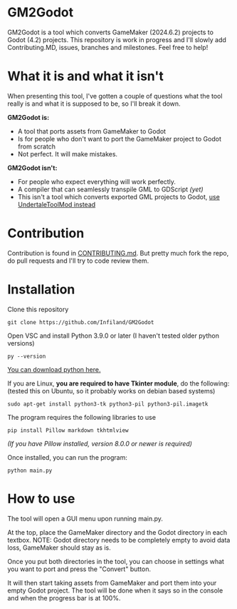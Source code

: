 # GM2Godot

GM2Godot is a tool which converts GameMaker (2024.6.2) projects to Godot (4.2) projects.
This repository is work in progress and I'll slowly add Contributing.MD, issues, branches and milestones.
Feel free to help!

# What it is and what it isn't

When presenting this tool, I've gotten a couple of questions what the tool really is and what it is supposed to be, so I'll break it down.

**GM2Godot is:**
- A tool that ports assets from GameMaker to Godot
- Is for people who don't want to port the GameMaker project to Godot from scratch
- Not perfect. It will make mistakes.

**GM2Godot isn't:**
- For people who expect everything will work perfectly.
- A compiler that can seamlessly transpile GML to GDScript *(yet)*
- This isn't a tool which converts exported GML projects to Godot, [use UndertaleToolMod instead](https://github.com/UnderminersTeam/UndertaleModTool)

# Contribution
Contribution is found in [CONTRIBUTING.md](https://github.com/Infiland/GM2Godot/blob/main/CONTRIBUTING.md). But pretty much fork the repo, do pull requests and I'll try to code review them.

# Installation

Clone this repository
```
git clone https://github.com/Infiland/GM2Godot
```
Open VSC and install Python 3.9.0 or later (I haven't tested older python versions)
```
py --version
```
[You can download python here.](https://www.python.org/downloads/)

If you are Linux, **you are required to have Tkinter module**, do the following: (tested this on Ubuntu, so it probably works on debian based systems)
```
sudo apt-get install python3-tk python3-pil python3-pil.imagetk
```

The program requires the following libraries to use
```
pip install Pillow markdown tkhtmlview
```
*(If you have Pillow installed, version 8.0.0 or newer is required)*

Once installed, you can run the program:
```
python main.py
```

# How to use
The tool will open a GUI menu upon running main.py.

At the top, place the GameMaker directory and the Godot directory in each textbox.
NOTE: Godot directory needs to be completely empty to avoid data loss, GameMaker should stay as is.

Once you put both directories in the tool, you can choose in settings what you want to port and press the "Convert" button.

It will then start taking assets from GameMaker and port them into your empty Godot project.
The tool will be done when it says so in the console and when the progress bar is at 100%.